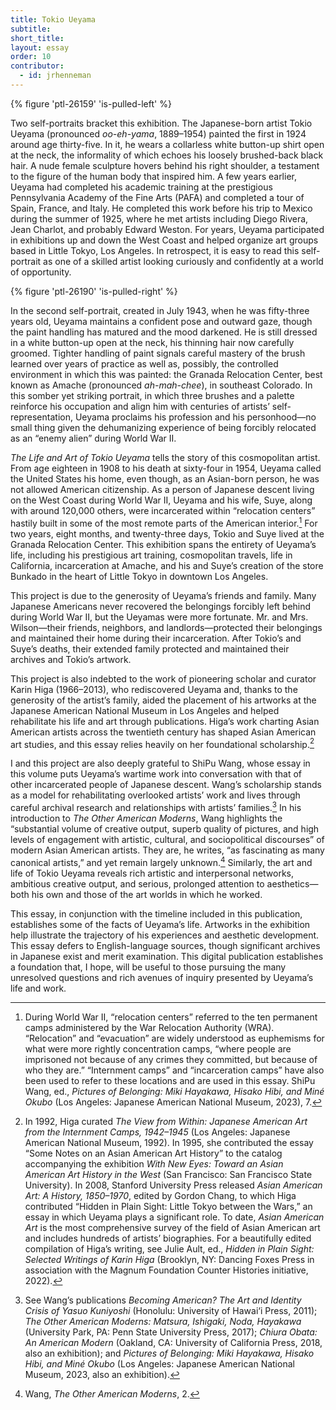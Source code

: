 ```yaml
---
title: Tokio Ueyama
subtitle: 
short_title:
layout: essay
order: 10
contributor:
  - id: jrhenneman
---
```


{% figure 'ptl-26159' 'is-pulled-left' %}

Two self-portraits bracket this exhibition. The Japanese-born artist Tokio Ueyama (pronounced *oo-eh-yama*, 1889–1954) painted the first in 1924 around age thirty-five. In it, he wears a collarless white button-up shirt open at the neck, the informality of which echoes his loosely brushed-back black hair. A nude female sculpture hovers behind his right shoulder, a testament to the figure of the human body that inspired him. A few years earlier, Ueyama had completed his academic training at the prestigious Pennsylvania Academy of the Fine Arts (PAFA) and completed a tour of Spain, France, and Italy. He completed this work before his trip to Mexico during the summer of 1925, where he met artists including Diego Rivera, Jean Charlot, and probably Edward Weston. For years, Ueyama participated in exhibitions up and down the West Coast and helped organize art groups based in Little Tokyo, Los Angeles. In retrospect, it is easy to read this self-portrait as one of a skilled artist looking curiously and confidently at a world of opportunity.

{% figure 'ptl-26190' 'is-pulled-right' %}

In the second self-portrait, created in July 1943, when he was fifty-three years old, Ueyama maintains a confident pose and outward gaze, though the paint handling has matured and the mood darkened. He is still dressed in a white button-up open at the neck, his thinning hair now carefully groomed. Tighter handling of paint signals careful mastery of the brush learned over years of practice as well as, possibly, the controlled environment in which this was painted: the Granada Relocation Center, best known as Amache (pronounced *ah-mah-chee*), in southeast Colorado. In this somber yet striking portrait, in which three brushes and a palette reinforce his occupation and align him with centuries of artists’ self-representation, Ueyama proclaims his profession and his personhood—no small thing given the dehumanizing experience of being forcibly relocated as an “enemy alien” during World War II.

*The Life and Art of Tokio Ueyama* tells the story of this cosmopolitan artist. From age eighteen in 1908 to his death at sixty-four in 1954, Ueyama called the United States his home, even though, as an Asian-born person, he was not allowed American citizenship. As a person of Japanese descent living on the West Coast during World War II, Ueyama and his wife, Suye, along with around 120,000 others, were incarcerated within “relocation centers” hastily built in some of the most remote parts of the American interior.[^1] For two years, eight months, and twenty-three days, Tokio and Suye lived at the Granada Relocation Center. This exhibition spans the entirety of Ueyama’s life, including his prestigious art training, cosmopolitan travels, life in California, incarceration at Amache, and his and Suye’s creation of the store Bunkado in the heart of Little Tokyo in downtown Los Angeles.

This project is due to the generosity of Ueyama’s friends and family. Many Japanese Americans never recovered the belongings forcibly left behind during World War II, but the Ueyamas were more fortunate. Mr. and Mrs. Wilson—their friends, neighbors, and landlords—protected their belongings and maintained their home during their incarceration. After Tokio’s and Suye’s deaths, their extended family protected and maintained their archives and Tokio’s artwork.

This project is also indebted to the work of pioneering scholar and curator Karin Higa (1966–2013), who rediscovered Ueyama and, thanks to the generosity of the artist’s family, aided the placement of his artworks at the Japanese American National Museum in Los Angeles and helped rehabilitate his life and art through publications. Higa’s work charting Asian American artists across the twentieth century has shaped Asian American art studies, and this essay relies heavily on her foundational scholarship.[^2]

I and this project are also deeply grateful to ShiPu Wang, whose essay in this volume puts Ueyama’s wartime work into conversation with that of other incarcerated people of Japanese descent. Wang’s scholarship stands as a model for rehabilitating overlooked artists’ work and lives through careful archival research and relationships with artists’ families.[^3] In his introduction to *The Other American Moderns*, Wang highlights the “substantial volume of creative output, superb quality of pictures, and high levels of engagement with artistic, cultural, and sociopolitical discourses” of modern Asian American artists. They are, he writes, “as fascinating as many canonical artists,” and yet remain largely unknown.[^4] Similarly, the art and life of Tokio Ueyama reveals rich artistic and interpersonal networks, ambitious creative output, and serious, prolonged attention to aesthetics—both his own and those of the art worlds in which he worked.

This essay, in conjunction with the timeline included in this publication, establishes some of the facts of Ueyama’s life. Artworks in the exhibition help illustrate the trajectory of his experiences and aesthetic development. This essay defers to English-language sources, though significant archives in Japanese exist and merit examination. This digital publication establishes a foundation that, I hope, will be useful to those pursuing the many unresolved questions and rich avenues of inquiry presented by Ueyama’s life and work.

[^1]: During World War II, “relocation centers” referred to the ten permanent camps administered by the War Relocation Authority (WRA). “Relocation” and “evacuation” are widely understood as euphemisms for what were more rightly concentration camps, “where people are imprisoned not because of any crimes they committed, but because of who they are.” “Internment camps” and “incarceration camps” have also been used to refer to these locations and are used in this essay. ShiPu Wang, ed., *Pictures of Belonging: Miki Hayakawa, Hisako Hibi, and Miné Okubo* (Los Angeles: Japanese American National Museum, 2023), 7.

[^2]: In 1992, Higa curated *The View from Within: Japanese American Art from the Internment Camps, 1942–1945* (Los Angeles: Japanese American National Museum, 1992). In 1995, she contributed the essay “Some Notes on an Asian American Art History” to the catalog accompanying the exhibition *With New Eyes: Toward an Asian American Art History in the West* (San Francisco: San Francisco State University). In 2008, Stanford University Press released *Asian American Art: A History, 1850–1970*, edited by Gordon Chang, to which Higa contributed “Hidden in Plain Sight: Little Tokyo between the Wars,” an essay in which Ueyama plays a significant role. To date, *Asian American Art* is the most comprehensive survey of the field of Asian American art and includes hundreds of artists’ biographies. For a beautifully edited compilation of Higa’s writing, see Julie Ault, ed., *Hidden in Plain Sight: Selected Writings of Karin Higa* (Brooklyn, NY: Dancing Foxes Press in association with the Magnum Foundation Counter Histories initiative, 2022).

[^3]: See Wang’s publications *Becoming American? The Art and Identity Crisis of Yasuo Kuniyoshi* (Honolulu: University of Hawai‘i Press, 2011); *The Other American Moderns: Matsura, Ishigaki, Noda, Hayakawa* (University Park, PA: Penn State University Press, 2017); *Chiura Obata: An American Modern* (Oakland, CA: University of California Press, 2018, also an exhibition); and *Pictures of Belonging: Miki Hayakawa, Hisako Hibi, and Miné Okubo* (Los Angeles: Japanese American National Museum, 2023, also an exhibition).

[^4]: Wang, *The Other American Moderns*, 2.
